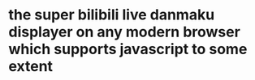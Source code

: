 # the super bilibili live danmaku displayer on any modern browser which supports javascript to some extent
 
